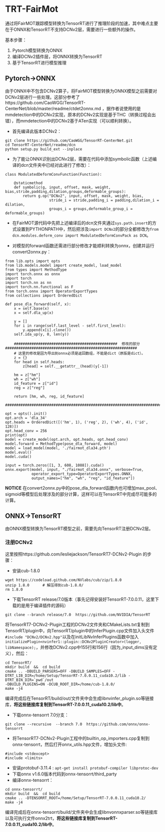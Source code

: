 # TRT-FairMot
通过将FairMOT跟踪模型转换为TensorRT进行了推理阶段的加速，其中难点主要在于ONNX和TensorRT不支持DCNv2层，需要进行一些额外的操作。

基本步骤：

1. Pytorch模型转换为ONNX
2. 编译DCNv2插件层，将ONNX转换为TensorRT
3. 基于TensorRT进行模型推理

## Pytorch→ONNX
由于ONNX中不包含DCNv2算子，将FairMOT模型转换为ONNX模型之前需要对DCNv2层进行一些处理。这部分参考了https://github.com/CaoWGG/TensorRT-CenterNet/blob/master/readme/ctdet2onnx.md ，据作者说使用的是mmdetection中的DCNv2实现，原本的DCNv2实现是基于THC（转换过程会出错），而mmdetection中的DCNv2基于ATen实现（可以顺利转换）。
- 首先编译此版本DCNv2：
```
git clone https://github.com/CaoWGG/TensorRT-CenterNet.git
cd TensorRT-CenterNet/readme/dcn
python setup.py build_ext --inplace
```
- 为了能让ONNX识别出DCNv2层，需要在代码中添加symbolic函数（上述编译的dcn文件夹中已经对此进行了修改）：
```
class ModulatedDeformConvFunction(Function):

    @staticmethod
    def symbolic(g, input, offset, mask, weight, bias,stride,padding,dilation,groups,deformable_groups):
        return g.op("DCNv2", input, offset, mask, weight, bias,
                    stride_i = stride,padding_i = padding,dilation_i = dilation,
                    groups_i = groups,deformable_group_i = deformable_groups)
```
- 在FairMOT源代码中先把上述编译后的dcn文件夹通过`sys.path.insert`的方式设置到PYTHONPATH中，然后把涉及`import DCNv2`的部分全都修改为`from dcn.modules.deform_conv import ModulatedDeformConvPack as DCN`。

- 对模型的forward函数还需进行部分修改才能顺利转换为onnx，创建并运行convert2onnx.py：
```
from lib.opts import opts
from lib.models.model import create_model, load_model
from types import MethodType
import torch.onnx as onnx
import torch
import torch.nn as nn
import torch.nn.functional as F
from torch.onnx import OperatorExportTypes
from collections import OrderedDict

def pose_dla_forward(self, x):
    x = self.base(x)
    x = self.dla_up(x)

    y = []
    for i in range(self.last_level - self.first_level):
        y.append(x[i].clone())
    self.ida_up(y, 0, len(y))

    ###############################################  修改的部分 ############################################################
    # 这里的修改是因为导出到onnx必须是返回数组，不能是dict（原版是dict）。
    z = {}
    for head in self.heads:
        z[head] = self.__getattr__(head)(y[-1])

    hm = z["hm"]
    wh = z["wh"]
    id_feature = z["id"]
    reg = z["reg"]
    
    return [hm, wh, reg, id_feature]
    #######################################################################################################################

opt = opts().init() 
opt.arch = 'dla_34'
opt.heads = OrderedDict([('hm', 1), ('reg', 2), ('wh', 4), ('id', 128)])
opt.head_conv = 256
print(opt)
model = create_model(opt.arch, opt.heads, opt.head_conv)
model.forward = MethodType(pose_dla_forward, model)
model = load_model(model, './fairmot_dla34.pth')
model.eval()
model.cuda()

input = torch.zeros([1, 3, 608, 1088]).cuda()
onnx.export(model, input, "./fairmot_dla34.onnx", verbose=True,
            operator_export_type=OperatorExportTypes.ONNX,
            output_names=["hm", "wh", "reg", "id_feature"])
```
**NOTICE**  在convert2onnx.py中的pose_dla_forward函数内也可增加max_pool、sigmoid等模型后处理涉及的部分计算，这样可以在TensorRT中完成尽可能多的计算。

## ONNX→TensorRT
由ONNX模型转换为TensorRT模型之前，需要先向TensorRT注册DCNv2层。
### 注册DCNv2
这里按照https://github.com/lesliejackson/TensorRT7-DCNv2-Plugin 的步骤：
- 安装cub-1.8.0
```
wget https://codeload.github.com/NVlabs/cub/zip/1.8.0 
unzip 1.8.0      # 解压得到cub-1.8.0/
rm 1.8.0
```
- 下载TensorRT release/7.0版本（事先记得安装好TensorRT-7.0.0.11，这里下载的是用于编译插件的源码）
```
git clone --branch release/7.0  https://github.com/NVIDIA/TensorRT
```
将TensorRT7-DCNv2-Plugin工程的DCNv2文件夹和CMakeLists.txt复制到TensorRT/plugin中，向TensorRT/plugin中的InferPlugin.cpp文件加入头文件`#include "DCNv2/DCNv2.hpp"`以及在initLibNvInferPlugins函数中加入`initializePlugin<nvinfer1::plugin::DCNv2PluginCreator>(logger, libNamespace);`，并修改DCNv2.cpp中155行和156行（因为_input_dims没有定义），然后：
```
cd TensorRT/
mkdir build  &&  cd build
cmake .. -DBUILD_PARSERS=OFF -DBUILD_SAMPLES=OFF -DTRT_LIB_DIR=/home/Setup/TensorRT-7.0.0.11_cuda10.2/lib -DTRT_BIN_DIR=`pwd`/out
-DBUILD_PLUGINS=ON -DCUB_ROOT_DIR=/home/cub-1.8.0/
make -j4
```
编译完成后在TensorRT/build/out/文件夹中会生成libnvinfer_plugin.so等链接库，**将这些链接库复制到TensorRT-7.0.0.11_cuda10.2/lib中**。
- 下载onnx-tensorrt 7.0分支：
```
git clone --recursive  --branch 7.0  https://github.com/onnx/onnx-tensorrt
```
- 将TensorRT7-DCNv2-Plugin工程中的builtin_op_importers.cpp复制到onnx-tensorrt，然后打开onnx_utils.hpp文件，增加头文件:
```
#include <stdexcept>
#include <limits>
```
- 安装protobuf-3.11.4 : `apt-get install protobuf-compiler libprotoc-dev`
- 下载onnx v1.6.0版本代码到onnx-tensorrt/third_party
- 编译onnx-tensorrt：
```
cd onnx-tensorrt/
mkdir build  &&  cd build
cmake .. -DTENSORRT_ROOT=/home/Setup/TensorRT-7.0.0.11_cuda10.2/ 
make -j4
```
编译完成后在onnx-tensorrt/build/文件夹中会生成libnvonnxparser.so等链接库以及可执行文件onnx2trt，**将这些链接库复制到TensorRT-7.0.0.11_cuda10.2/lib中**。




